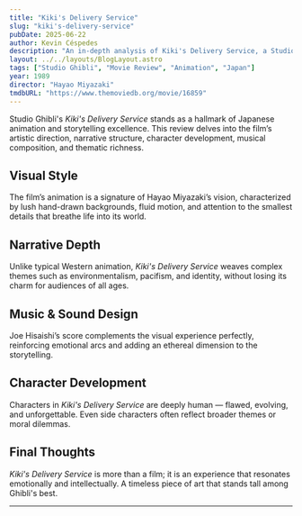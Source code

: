 ```yaml
---
title: "Kiki's Delivery Service"
slug: "kiki's-delivery-service"
pubDate: 2025-06-22
author: Kevin Céspedes
description: "An in-depth analysis of Kiki's Delivery Service, a Studio Ghibli masterpiece."
layout: ../../layouts/BlogLayout.astro
tags: ["Studio Ghibli", "Movie Review", "Animation", "Japan"]
year: 1989
director: "Hayao Miyazaki"
tmdbURL: "https://www.themoviedb.org/movie/16859"
---
```

Studio Ghibli's *Kiki's Delivery Service* stands as a hallmark of Japanese animation and storytelling excellence. This review delves into the film’s artistic direction, narrative structure, character development, musical composition, and thematic richness.

## Visual Style

The film’s animation is a signature of Hayao Miyazaki’s vision, characterized by lush hand-drawn backgrounds, fluid motion, and attention to the smallest details that breathe life into its world.

## Narrative Depth

Unlike typical Western animation, *Kiki's Delivery Service* weaves complex themes such as environmentalism, pacifism, and identity, without losing its charm for audiences of all ages.

## Music & Sound Design

Joe Hisaishi’s score complements the visual experience perfectly, reinforcing emotional arcs and adding an ethereal dimension to the storytelling.

## Character Development

Characters in *Kiki's Delivery Service* are deeply human — flawed, evolving, and unforgettable. Even side characters often reflect broader themes or moral dilemmas.

## Final Thoughts

*Kiki's Delivery Service* is more than a film; it is an experience that resonates emotionally and intellectually. A timeless piece of art that stands tall among Ghibli's best.

---
